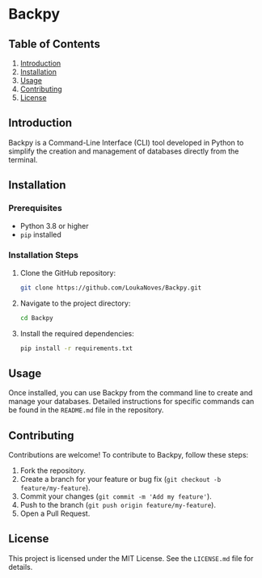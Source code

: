 # Backpy

## Table of Contents

1. [Introduction](#introduction)
2. [Installation](#installation)
3. [Usage](#usage)
4. [Contributing](#contributing)
5. [License](#license)

## Introduction

Backpy is a Command-Line Interface (CLI) tool developed in Python to simplify the creation and management of databases directly from the terminal.

## Installation

### Prerequisites

- Python 3.8 or higher
- `pip` installed

### Installation Steps

1. Clone the GitHub repository:

   ```bash
   git clone https://github.com/LoukaNoves/Backpy.git
   ```

2. Navigate to the project directory:

   ```bash
   cd Backpy
   ```

3. Install the required dependencies:

   ```bash
   pip install -r requirements.txt
   ```

## Usage

Once installed, you can use Backpy from the command line to create and manage your databases. Detailed instructions for specific commands can be found in the `README.md` file in the repository.

## Contributing

Contributions are welcome! To contribute to Backpy, follow these steps:

1. Fork the repository.
2. Create a branch for your feature or bug fix (`git checkout -b feature/my-feature`).
3. Commit your changes (`git commit -m 'Add my feature'`).
4. Push to the branch (`git push origin feature/my-feature`).
5. Open a Pull Request.

## License

This project is licensed under the MIT License. See the `LICENSE.md` file for details.
